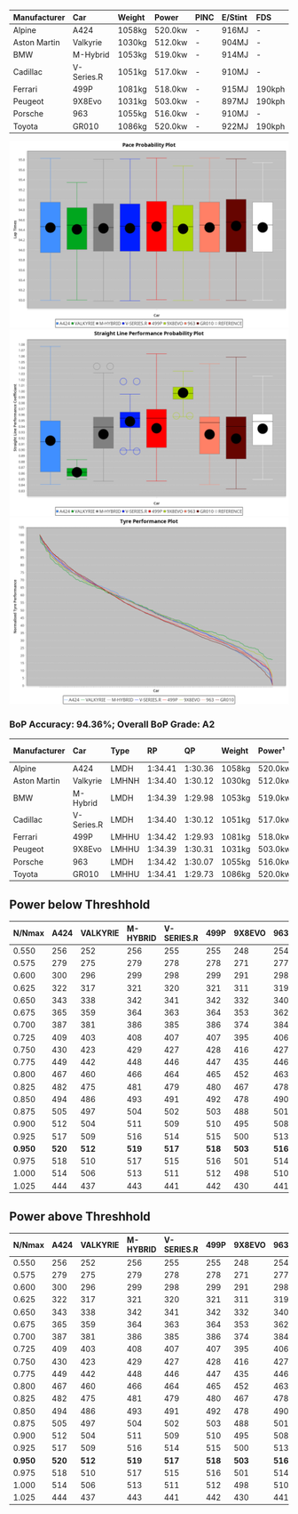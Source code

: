 | Manufacturer | Car        | Weight | Power   | PINC    | E/Stint | FDS     |
|:-|:-|:-|:-|:-|:-|:-|
| Alpine       | A424       | 1058kg | 520.0kw |    -    | 916MJ   |    -    |
| Aston Martin | Valkyrie   | 1030kg | 512.0kw |    -    | 904MJ   |    -    |
| BMW          | M-Hybrid   | 1053kg | 519.0kw |    -    | 914MJ   |    -    |
| Cadillac     | V-Series.R | 1051kg | 517.0kw |    -    | 910MJ   |    -    |
| Ferrari      | 499P       | 1081kg | 518.0kw |    -    | 915MJ   | 190kph  |
| Peugeot      | 9X8Evo     | 1031kg | 503.0kw |    -    | 897MJ   | 190kph  |
| Porsche      | 963        | 1055kg | 516.0kw |    -    | 910MJ   |    -    |
| Toyota       | GR010      | 1086kg | 520.0kw |    -    | 922MJ   | 190kph  |

![PACECHART](./IMG/AUTO.png)
![STRAIGHTLINEPERFORMANCECHART](./IMG/AUTO_sp.png)
![TYREPERFORMANCECHART](./IMG/AUTO_tw.png)

### BoP Accuracy: 94.36%; Overall BoP Grade: A2
| Manufacturer | Car        | Type  | RP      | QP      | Weight | Power¹  | Threshhold | PINC    | Power²   | E/Stint | AVG Vmax  | FDS     | RDLC | L/Stint | BOP-Grade | Model Accuracy | Model Points | Match%  | SimDiff |
|:-|:-|:-|:-|:-|:-|:-|:-|:-|:-|:-|:-|:-|:-|:-|:-|:-|:-|:-|:-|
| Alpine       | A424       | LMDH  | 1:34.41 | 1:30.36 | 1058kg | 520.0kw | 0.0kph     |    -    | 520.00kw |  916MJ  | 298.91kph |    -    | 1.02 | 37      | ~A1       | 99.37%         | 2056         | 96.26%  | +0.05   |
| Aston Martin | Valkyrie   | LMHNH | 1:34.40 | 1:30.12 | 1030kg | 512.0kw | 0.0kph     |    -    | 512.00kw |  904MJ  | 290.57kph |    -    | 1.06 | 37      | +D1       | 100.00%        | 247          | 69.77%  | #       |
| BMW          | M-Hybrid   | LMDH  | 1:34.39 | 1:29.98 | 1053kg | 519.0kw | 0.0kph     |    -    | 519.00kw |  914MJ  | 301.79kph |    -    | 1.02 | 37      | ~A1       | 99.20%         | 3081         | 100.00% | -0.15   |
| Cadillac     | V-Series.R | LMDH  | 1:34.40 | 1:30.12 | 1051kg | 517.0kw | 0.0kph     |    -    | 517.00kw |  910MJ  | 303.21kph |    -    | 1.02 | 37      | +A2       | 99.22%         | 5358         | 93.39%  | +0.25   |
| Ferrari      | 499P       | LMHHU | 1:34.42 | 1:29.93 | 1081kg | 518.0kw | 0.0kph     |    -    | 518.00kw |  915MJ  | 301.15kph | 190kph  | 1.02 | 37      | ~A1       | 99.93%         | 6954         | 100.00% | -0.10   |
| Peugeot      | 9X8Evo     | LMHHU | 1:34.39 | 1:30.31 | 1031kg | 503.0kw | 0.0kph     |    -    | 503.00kw |  897MJ  | 312.74kph | 190kph  | 1.03 | 37      | ~A1       | 100.00%        | 1458         | 95.48%  | +0.34   |
| Porsche      | 963        | LMDH  | 1:34.42 | 1:30.07 | 1055kg | 516.0kw | 0.0kph     |    -    | 516.00kw |  910MJ  | 300.45kph |    -    | 1.02 | 37      | ~A1       | 99.87%         | 14199        | 100.00% | -0.02   |
| Toyota       | GR010      | LMHHU | 1:34.41 | 1:29.73 | 1086kg | 520.0kw | 0.0kph     |    -    | 520.00kw |  922MJ  | 298.11kph | 190kph  | 1.02 | 37      | ~A1       | 99.92%         | 5012         | 100.00% | -0.16   |

## Power below Threshhold
| N/Nmax    | A424    | VALKYRIE | M-HYBRID | V-SERIES.R | 499P    | 9X8EVO  | 963     | GR010   |
|:-|:-|:-|:-|:-|:-|:-|:-|:-|
|  0.550    |  256    |  252     |  256     |  255       |  255    |  248    |  254    |  256    |
|  0.575    |  279    |  275     |  279     |  278       |  278    |  271    |  277    |  279    |
|  0.600    |  300    |  296     |  299     |  298       |  299    |  291    |  298    |  300    |
|  0.625    |  322    |  317     |  321     |  320       |  321    |  311    |  319    |  322    |
|  0.650    |  343    |  338     |  342     |  341       |  342    |  332    |  340    |  343    |
|  0.675    |  365    |  359     |  364     |  363       |  364    |  353    |  362    |  365    |
|  0.700    |  387    |  381     |  386     |  385       |  386    |  374    |  384    |  387    |
|  0.725    |  409    |  403     |  408     |  407       |  407    |  395    |  406    |  409    |
|  0.750    |  430    |  423     |  429     |  427       |  428    |  416    |  427    |  430    |
|  0.775    |  449    |  442     |  448     |  446       |  447    |  435    |  446    |  449    |
|  0.800    |  467    |  460     |  466     |  464       |  465    |  452    |  463    |  467    |
|  0.825    |  482    |  475     |  481     |  479       |  480    |  467    |  478    |  482    |
|  0.850    |  494    |  486     |  493     |  491       |  492    |  478    |  490    |  494    |
|  0.875    |  505    |  497     |  504     |  502       |  503    |  488    |  501    |  505    |
|  0.900    |  512    |  504     |  511     |  509       |  510    |  495    |  508    |  512    |
|  0.925    |  517    |  509     |  516     |  514       |  515    |  500    |  513    |  517    |
| **0.950** | **520** | **512**  | **519**  | **517**    | **518** | **503** | **516** | **520** |
|  0.975    |  518    |  510     |  517     |  515       |  516    |  501    |  514    |  518    |
|  1.000    |  514    |  506     |  513     |  511       |  512    |  498    |  510    |  514    |
|  1.025    |  444    |  437     |  443     |  441       |  442    |  430    |  441    |  444    |

## Power above Threshhold
| N/Nmax    | A424    | VALKYRIE | M-HYBRID | V-SERIES.R | 499P    | 9X8EVO  | 963     | GR010   |
|:-|:-|:-|:-|:-|:-|:-|:-|:-|
|  0.550    |  256    |  252     |  256     |  255       |  255    |  248    |  254    |  256    |
|  0.575    |  279    |  275     |  279     |  278       |  278    |  271    |  277    |  279    |
|  0.600    |  300    |  296     |  299     |  298       |  299    |  291    |  298    |  300    |
|  0.625    |  322    |  317     |  321     |  320       |  321    |  311    |  319    |  322    |
|  0.650    |  343    |  338     |  342     |  341       |  342    |  332    |  340    |  343    |
|  0.675    |  365    |  359     |  364     |  363       |  364    |  353    |  362    |  365    |
|  0.700    |  387    |  381     |  386     |  385       |  386    |  374    |  384    |  387    |
|  0.725    |  409    |  403     |  408     |  407       |  407    |  395    |  406    |  409    |
|  0.750    |  430    |  423     |  429     |  427       |  428    |  416    |  427    |  430    |
|  0.775    |  449    |  442     |  448     |  446       |  447    |  435    |  446    |  449    |
|  0.800    |  467    |  460     |  466     |  464       |  465    |  452    |  463    |  467    |
|  0.825    |  482    |  475     |  481     |  479       |  480    |  467    |  478    |  482    |
|  0.850    |  494    |  486     |  493     |  491       |  492    |  478    |  490    |  494    |
|  0.875    |  505    |  497     |  504     |  502       |  503    |  488    |  501    |  505    |
|  0.900    |  512    |  504     |  511     |  509       |  510    |  495    |  508    |  512    |
|  0.925    |  517    |  509     |  516     |  514       |  515    |  500    |  513    |  517    |
| **0.950** | **520** | **512**  | **519**  | **517**    | **518** | **503** | **516** | **520** |
|  0.975    |  518    |  510     |  517     |  515       |  516    |  501    |  514    |  518    |
|  1.000    |  514    |  506     |  513     |  511       |  512    |  498    |  510    |  514    |
|  1.025    |  444    |  437     |  443     |  441       |  442    |  430    |  441    |  444    |

